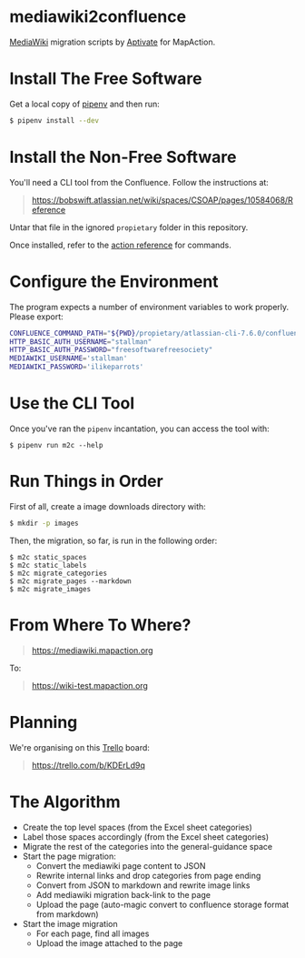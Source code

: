 # mediawiki2confluence

[MediaWiki] migration scripts by [Aptivate] for MapAction.

[MediaWiki]: https://www.mediawiki.org/wiki/MediaWiki
[Aptivate]: http://www.aptivate.org
[MapAction]: https://mapaction.org

# Install The Free Software

Get a local copy of [pipenv] and then run:

[pipenv]: https://docs.pipenv.org

```bash
$ pipenv install --dev
```

# Install the Non-Free Software

You'll need a CLI tool from the Confluence. Follow the instructions at:

> https://bobswift.atlassian.net/wiki/spaces/CSOAP/pages/10584068/Reference

Untar that file in the ignored `propietary` folder in this repository.

Once installed, refer to the [action reference] for commands.

[action reference]: https://bobswift.atlassian.net/wiki/spaces/CSOAP/overview

# Configure the Environment

The program expects a number of environment variables to work properly. Please export:

```bash
CONFLUENCE_COMMAND_PATH="${PWD}/propietary/atlassian-cli-7.6.0/confluence" # for example
HTTP_BASIC_AUTH_USERNAME="stallman"
HTTP_BASIC_AUTH_PASSWORD="freesoftwarefreesociety"
MEDIAWIKI_USERNAME='stallman'
MEDIAWIKI_PASSWORD='ilikeparrots'
```

# Use the CLI Tool

Once you've ran the `pipenv` incantation, you can access the tool with:

```
$ pipenv run m2c --help
```

# Run Things in Order

First of all, create a image downloads directory with:

```bash
$ mkdir -p images
```

Then, the migration, so far, is run in the following order:

```
$ m2c static_spaces
$ m2c static_labels
$ m2c migrate_categories
$ m2c migrate_pages --markdown
$ m2c migrate_images
```

# From Where To Where?

> https://mediawiki.mapaction.org

To:

> https://wiki-test.mapaction.org

# Planning

We're organising on this [Trello] board:

[Trello]: https://trello.com

> https://trello.com/b/KDErLd9q

# The Algorithm

  - Create the top level spaces (from the Excel sheet categories)
  - Label those spaces accordingly (from the Excel sheet categories)
  - Migrate the rest of the categories into the general-guidance space
  - Start the page migration:
    - Convert the mediawiki page content to JSON
    - Rewrite internal links and drop categories from page ending
    - Convert from JSON to markdown and rewrite image links
    - Add mediawiki migration back-link to the page
    - Upload the page (auto-magic convert to confluence storage format from markdown)
  - Start the image migration
    - For each page, find all images
    - Upload the image attached to the page
